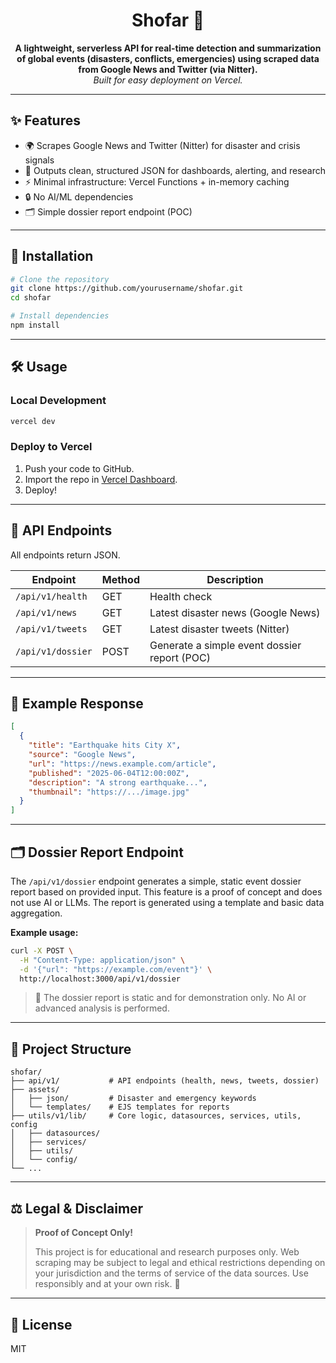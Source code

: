<!-- SHOFAR: Real-Time Event Intelligence API -->



<h1 align="center">Shofar 📢</h1>

<p align="center">
  <b>A lightweight, serverless API for real-time detection and summarization of global events (disasters, conflicts, emergencies) using scraped data from Google News and Twitter (via Nitter).</b><br>
  <i>Built for easy deployment on Vercel.</i>
</p>

---

## ✨ Features

- 🌍 Scrapes Google News and Twitter (Nitter) for disaster and crisis signals
- 🧾 Outputs clean, structured JSON for dashboards, alerting, and research
- ⚡ Minimal infrastructure: Vercel Functions + in-memory caching
- 🔒 No AI/ML dependencies
- 🗂️ Simple dossier report endpoint (POC)

---

## 🚀 Installation

```bash
# Clone the repository
git clone https://github.com/yourusername/shofar.git
cd shofar

# Install dependencies
npm install
```

---

## 🛠️ Usage

### Local Development

```bash
vercel dev
```

### Deploy to Vercel

1. Push your code to GitHub.
2. Import the repo in [Vercel Dashboard](https://vercel.com/import).
3. Deploy!

---

## 📡 API Endpoints

All endpoints return JSON.

| Endpoint                | Method | Description                                 |
|------------------------|--------|---------------------------------------------|
| `/api/v1/health`       | GET    | Health check                                |
| `/api/v1/news`         | GET    | Latest disaster news (Google News)          |
| `/api/v1/tweets`       | GET    | Latest disaster tweets (Nitter)             |
| `/api/v1/dossier`      | POST   | Generate a simple event dossier report (POC)|

---

## 🧪 Example Response

```json
[
  {
    "title": "Earthquake hits City X",
    "source": "Google News",
    "url": "https://news.example.com/article",
    "published": "2025-06-04T12:00:00Z",
    "description": "A strong earthquake...",
    "thumbnail": "https://.../image.jpg"
  }
]
```

---

## 🗂️ Dossier Report Endpoint

The `/api/v1/dossier` endpoint generates a simple, static event dossier report based on provided input. This feature is a proof of concept and does not use AI or LLMs. The report is generated using a template and basic data aggregation.

**Example usage:**

```bash
curl -X POST \
  -H "Content-Type: application/json" \
  -d '{"url": "https://example.com/event"}' \
  http://localhost:3000/api/v1/dossier
```

> 📝 The dossier report is static and for demonstration only. No AI or advanced analysis is performed.

---

## 📁 Project Structure

```
shofar/
├── api/v1/           # API endpoints (health, news, tweets, dossier)
├── assets/
│   ├── json/         # Disaster and emergency keywords
│   └── templates/    # EJS templates for reports
├── utils/v1/lib/     # Core logic, datasources, services, utils, config
│   ├── datasources/
│   ├── services/
│   ├── utils/
│   └── config/
└── ...
```

---

## ⚖️ Legal & Disclaimer

> **Proof of Concept Only!**
>
> This project is for educational and research purposes only. Web scraping may be subject to legal and ethical restrictions depending on your jurisdiction and the terms of service of the data sources. Use responsibly and at your own risk. 🚨

---

## 📄 License

MIT